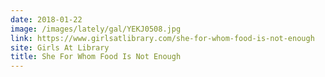 ```yaml
---
date: 2018-01-22
image: /images/lately/gal/YEKJ0508.jpg
link: https://www.girlsatlibrary.com/she-for-whom-food-is-not-enough
site: Girls At Library
title: She For Whom Food Is Not Enough
---
```

